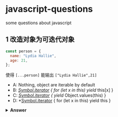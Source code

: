 # javascript-questions

some questions about javascript

## 1 改造对象为可迭代对象

```js
const person = {
  name: "Lydia Hallie",
  age: 21,
};
```

使得 `[...person]` 能输出 `["Lydia Hallie",21]`

- A: Nothing, object are iterable by default
- B: *[Symbol.iterator]() { for (let x in this) yield* this[x] }
- C: *[Symbol.iterator]() { yield* Object.values(this) }
- D: *[Symbol.iterator]() { for (let x in this) yield this }

<details>
<summary><b>Answer</b></summary>
<p>

#### Answer: C

```js
var person = {
  name: "Lydia Hallie",
  age: 21,
  *[Symbol.iterator]() {
    yield* Object.values(this);
  },
};
以后我每天来打击你们一遍;
```

</p>
</details>
